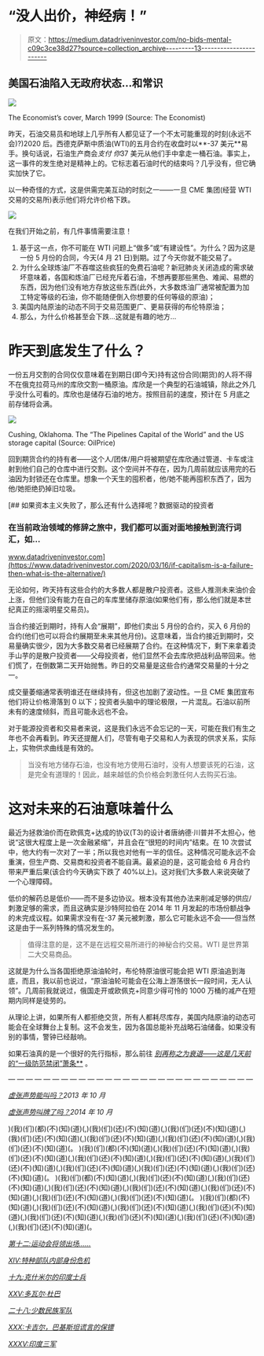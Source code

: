 # “没人出价，神经病！”

> 原文：<https://medium.datadriveninvestor.com/no-bids-mental-c09c3ce38d27?source=collection_archive---------13----------------------->

## 美国石油陷入无政府状态…和常识

![](img/5d8b99763038231d10f44accfc5b9029.png)

The Economist’s cover, March 1999 (Source: The Economist)

昨天，石油交易员和地球上几乎所有人都见证了一个不太可能重现的时刻(永远不会)?)2020 后。西德克萨斯中质油(WTI)的五月合约在收盘时以**-37 美元**易手。换句话说，石油生产商会*支付* *你*37 美元从他们手中拿走一桶石油。事实上，这一事件的发生绝对是精神上的。它标志着石油时代的结束吗？几乎没有，但它确实加快了它。

以一种奇怪的方式，这是供需完美互动的时刻之一——一旦 CME 集团(经营 WTI 交易的交易所)表示他们将允许价格下跌。

![](img/0ffa69db4afb145067c73dfb88eed501.png)

在我们开始之前，有几件事情需要注意！

1.  基于这一点，你不可能在 WTI 问题上“做多”或“有建设性”。为什么？因为这是一份 5 月份的合同，今天(4 月 21 日)到期。过了今天你就不能交易了。
2.  为什么全球炼油厂不吞噬这些疯狂的免费石油呢？新冠肺炎关闭造成的需求破坏意味着，各国和炼油厂已经充斥着石油，不想再要那些黑色、难闻、易燃的东西，因为他们没有地方存放这些东西(此外，大多数炼油厂通常被配置为加工特定等级的石油，你不能随便倒入你想要的任何等级的原油)；
3.  美国内陆原油的动态不同于交易范围更广、更易获得的布伦特原油；
4.  那么，为什么价格甚至会下跌…这就是有趣的地方…

# 昨天到底发生了什么？

一份五月交割的合同仅仅意味着在到期日(即今天)持有这份合同(期货)的人将不得不在俄克拉荷马州的库欣交割一桶原油。库欣是一个典型的石油城镇，除此之外几乎没什么可看的。库欣也是储存石油的地方。按照目前的速度，预计在 5 月底之前存储将会满。

![](img/e0f1bde48cfcd2eb56e83a53d502052b.png)

Cushing, Oklahoma. The “The Pipelines Capital of the World” and the US storage capital (Source: OilPrice)

回到期货合约的持有者——这个人/团体/用户将被期望在库欣通过管道、卡车或注射到他们自己的仓库中进行交割。这个空间并不存在，因为几周前就应该用完的石油因为封锁还在仓库里。想象一个天生的囤积者，他/她不能再囤积东西了，因为他/她拒绝扔掉旧垃圾。

[](https://www.datadriveninvestor.com/2020/03/16/if-capitalism-is-a-failure-then-what-is-the-alternative/) [## 如果资本主义失败了，那么还有什么选择呢？数据驱动的投资者

### 在当前政治领域的修辞之旅中，我们都可以面对面地接触到流行词汇，如…

www.datadriveninvestor.com](https://www.datadriveninvestor.com/2020/03/16/if-capitalism-is-a-failure-then-what-is-the-alternative/) 

无论如何，昨天持有这些合约的大多数人都是散户投资者。这些人推测未来油价会上涨，但他们没有能力在自己的车库里储存原油(如果他们有，那么他们就是本世纪真正的摇滚明星交易员)。

当合约接近到期时，持有人会“展期”，即他们卖出 5 月份的合约，买入 6 月份的合约(他们也可以将合约展期至未来其他月份)。这意味着，当合约接近到期时，交易量确实很少，因为大多数交易者已经展期了合约。在这种情况下，剩下来拿着烫手山芋的是散户投资者——父母投资者，他们显然不会去库欣把战利品带回来。他们慌了，在倒数第二天开始抛售。昨日的交易量是这些合约通常交易量的十分之一。

成交量萎缩通常表明谁还在继续持有，但这也加剧了波动性。一旦 CME 集团宣布他们将让价格滑落到 0 以下；投资者头脑中的理论极限，一片混乱。石油以前所未有的速度倾斜，而且可能永远也不会。

对于能源投资者和交易者来说，这是我们永远不会忘记的一天，可能在我们有生之年也不会再看到。昨天还提醒人们，尽管有电子交易和人为表现的供求关系，实际上，实物供求曲线是有效的。

> 当没有地方储存石油，也没有地方使用石油时，没有人想要该死的石油，这是完全有道理的！因此，越来越低的负价格会刺激任何人去购买石油。

# 这对未来的石油意味着什么

最近为拯救油价而在欧佩克+达成的协议(T3)的设计者唐纳德·川普并不太担心，他说“这很大程度上是一次金融紧缩”，并且会在“很短的时间内”结束。在 10 次尝试中，他大约有一次对了一半；所以我也对他有一半的信任。这种情况可能永远不会重演，但生产商、交易商和投资者不能自满。最紧迫的是，这可能会给 6 月合约带来严重后果(该合约今天确实下跌了 40%以上)。这对我们大多数人来说突破了一个心理障碍。

低价的解药总是低价——而不是多边协议。根本没有其他办法来削减足够的供应/刺激足够的需求，而且这确实是沙特阿拉伯在 2014 年 11 月发起的市场份额战争的未完成议程。如果需求没有在-37 美元被刺激，那么它可能永远不会——但当然这是由于一系列特殊的情况发生的。

> 值得注意的是，这不是在远程交易所进行的神秘合约交易。WTI 是世界第二大交易商品。

这就是为什么当各国拒绝原油油轮时，布伦特原油很可能会把 WTI 原油追到海底，而且，我以前也说过，“原油油轮可能会在公海上游荡很长一段时间，无人认领”。几周前我就说过，俄国走开或欧佩克+同意少得可怜的 1000 万桶的减产在短期内同样是徒劳的。

从理论上讲，如果所有人都拒绝交货，所有人都耗尽库存，美国内陆原油的动态可能会在全球舞台上复制。这不会发生，因为各国总能补充战略石油储备。如果没有别的事情，警钟已经敲响。

如果石油真的是一个很好的先行指标，那么前往 [*别再称之为衰退——这是几天前*的“一级防范禁闭”萧条**](https://medium.com/datadriveninvestor/stop-calling-it-a-recession-this-is-the-great-lockdown-depression-2877616977ed) 。

— — — — — — — — — — — — — — — — — — — — — — — — — — — —

[*虚张声势能叫吗？*](https://medium.com/@der_Wille/can-the-bluff-be-called-7e3f9f0b3082)*2013 年 10 月*

[*虚张声势叫牌了吗？*](/@der_Wille/has-the-bluff-been-called-cda77245078c)*2014 年 10 月*

)(我)(们)(都)(不)(知)(道)(,)(我)(们)(还)(不)(知)(道)(,)(我)(们)(还)(不)(知)(道)(,)(我)(们)(还)(不)(知)(道)(,)(我)(们)(还)(不)(知)(道)(,)(我)(们)(还)(不)(知)(道)(,)(我)(们)(还)(不)(知)(道)(。 )(我)(们)(都)(不)(知)(道)(,)(我)(们)(还)(不)(知)(道)(,)(我)(们)(还)(不)(知)(道)(,)(我)(们)(还)(不)(知)(道)(,)(我)(们)(还)(不)(知)(道)(,)(我)(们)(还)(不)(知)(道)(,)(我)(们)(还)(不)(知)(道)(,)(我)(们)(还)(不)(知)(道)(,)(我)(们)(还)(不)(知)(道)(。 )(我)(们)(都)(不)(知)(道)(,)(我)(们)(还)(不)(知)(道)(,)(我)(们)(还)(不)(知)(道)(,)(我)(们)(还)(不)(知)(道)(,)(我)(们)(还)(不)(知)(道)(,)(我)(们)(还)(不)(知)(道)(,)(我)(们)(还)(不)(知)(道)(,)(我)(们)(还)(不)(知)(道)(。 )(我)(们)(都)(不)(知)(道)(,)(我)(们)(还)(不)(知)(道)(,)(我)(们)(还)(不)(知)(道)(,)(我)(们)(还)(不)(知)(道)(,)(我)(们)(还)(不)(知)(道)(,)(我)(们)(还)(不)(知)(道)(,)(我)(们)(还)(不)(知)(道)(,)(我)(们)(还)(不)(知)(道)(。

[*第十二:运动会将领出场……*](/@der_Wille/the-national-identity-xii-the-games-generals-play-and-they-need-to-stop-d4626e3da18a)

[*XIV:特种部队内部身份危机*](/@der_Wille/the-national-identity-xiv-inside-the-special-forces-identity-crisis-3b31c721bedf)

[*十九:克什米尔的印度士兵*](/@der_Wille/the-national-identity-xix-the-indian-soldier-in-kashmir-2f55fce00ea4)

[*XXV:多瓦尔·杜巴*](/dialogue-and-discourse/the-national-identity-xxv-doval-durbar-40406945808)

[*二十八:少数民族军队*](/the-national-identity/the-national-identity-xxviii-the-minority-army-5fa264b15835)

[*XXX:卡吉尔，巴基斯坦谎言的保镖*](/@der_Wille/the-national-identity-xxx-kargil-the-bodyguard-of-pakistans-lies-6c905fe417ff)

[*XXXV:印度三军*](/the-national-identity/the-national-identity-xxxv-the-three-indian-armies-f1dc8a2cc96b)